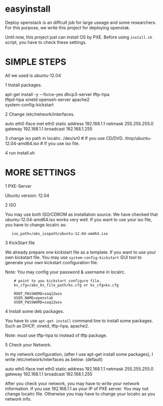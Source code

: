 easyinstall
===========

Deploy openstack is an diffcult job for large useage and some researchers.
For this purpose, we write this project for deploying openstak.

Until now, this project just can install OS by PXE. Before using `install.sh`
script, you have to check these settings.

SIMPLE STEPS
============

All we used is ubuntu-12.04

1 Install packages.

apt-get install -y --force-yes dhcp3-server tftp-hpa \
tftpd-hpa xinetd openssh-server apache2 \
system-config-kickstart

2 Change /etc/network/interfaces.

  auto eth0
  iface inet eth0 static
       address 192.168.1.1
       netmask 255.255.255.0
       gateway 192.168.1.1
       broadcast 192.168.1.255

3 change iso path in localrc.
  /dev/sr0  # If you use CD/DVD.
  /tmp/ubuntu-12.04-amd64.iso # If you use iso file.

4 run install.sh  


MORE SETTINGS
=============

1 PXE-Server

  Ubuntu version: 12.04

2 ISO

  You may use both ISO/CDROM as installation source. We have checked that
  ubuntu-12.04-amd64.iso works very well. If you want to use your iso file, 
  you have to change localrc as:

       iso_path=/abs_isopath/ubuntu-12.04-amd64.iso

3 KickStart file

  We already prepare one kickstart file as a template. If you want to use your
  own kickstart file. You may use `system-config-kickstart` GUI tool to generate
  your own kickstart configuration file.

  Note: You may config your password & username in localrc.
        
        # point to you kickstart configure file.
        ks_cfg=/abs_ks_file_path/ks.cfg or ks_cfg=ks.cfg

        ROOT_PASSWORD=zaq12wsx
        USER_NAME=openstak
        USER_PASSWORD=zaq12wsx

4 Install some deb packages.

  You have to use `apt-get install` command line to install some packages. Such
  as DHCP, xinetd, tftp-hpa, apache2.

  Note: must use tftp-hpa to instead of tftp package.

5 Check your Network.

  In my network configuration, (after I use apt-get install some packages), I
  write /etc/network/interfaces as below: (default)

  auto eth0
  iface inet eth0 static
       address 192.168.1.1
       netmask 255.255.255.0
       gateway 192.168.1.1
       broadcast 192.168.1.255

  After you check your network, you may have to write your network information.
  If you use 192.168.1.1 as your IP of PXE server. You may not change localrc
  file. Otherwise you may have to change your localrc as you network info.
